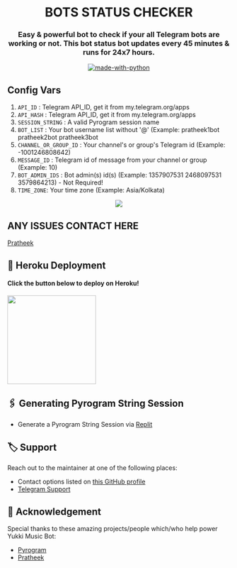 <h1 align= center> BOTS STATUS CHECKER</h1>
<h3 align = center>Easy & powerful bot to check if your all Telegram bots are working or not. This bot status bot updates every 45 minutes & runs for 24x7 hours.</h3>
<p align="center">
<a href="https://python.org"><img src="http://forthebadge.com/images/badges/made-with-python.svg" alt="made-with-python"></a>

## Config Vars
1. `API_ID` : Telegram API_ID, get it from my.telegram.org/apps
2. `API_HASH` : Telegram API_ID, get it from my.telegram.org/apps
3. `SESSION_STRING` : A valid Pyrogram session name
4. `BOT_LIST` : Your bot username list without '@' (Example: pratheek1bot pratheek2bot pratheek3bot
5. `CHANNEL_OR_GROUP_ID` : Your channel's or group's Telegram id (Example: -1001246808642)
6. `MESSAGE_ID` : Telegram id of message from your channel or group (Example: 10)
7. `BOT_ADMIN_IDS` : Bot admin(s) id(s) (Example: 1357907531 2468097531 3579864213) - Not Required!
8. `TIME_ZONE`: Your time zone (Example: Asia/Kolkata)

<p align="center">
<img src="https://telegra.ph/file/dd7e94f283ae2ca8aa613.jpg">
<p>

## ANY ISSUES CONTACT HERE

[Pratheek](https://t.me/pratheek06)
 
## 🚀 Heroku Deployment

<h4>Click the button below to deploy on Heroku!</h4>    
<a href="https://heroku.com/deploy?template=https://github.com/PratheekXD/Bot_Status_Checker"><img src="https://img.shields.io/badge/Deploy%20To%20Heroku-blueviolet?style=for-the-badge&logo=heroku" width="200""/></a>

## 🖇 Generating Pyrogram String Session

- Generate a Pyrogram String Session via [Replit](https://replit.com/@dashezup/generate-pyrogram-session-string)

## 🏷 Support

Reach out to the maintainer at one of the following places:

- Contact options listed on [this GitHub profile](https://github.com/PratheekXD)
- [Telegram Support](https://t.me/Shizuka_Support)

## 📑 Acknowledgement

Special thanks to these amazing projects/people which/who help power Yukki Music Bot:

- [Pyrogram](https://github.com/pyrogram/pyrogram)
- [Pratheek](https://github.com/PratheekXD)

